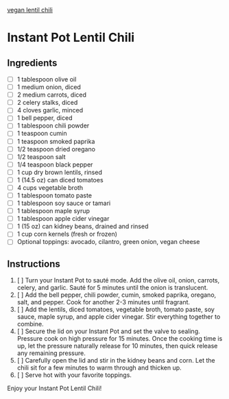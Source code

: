 [vegan lentil chili](https://www.simplyquinoa.com/instant-pot-lentil-chili/)

# Instant Pot Lentil Chili

## Ingredients

- [ ] 1 tablespoon olive oil
- [ ] 1 medium onion, diced
- [ ] 2 medium carrots, diced
- [ ] 2 celery stalks, diced
- [ ] 4 cloves garlic, minced
- [ ] 1 bell pepper, diced
- [ ] 1 tablespoon chili powder
- [ ] 1 teaspoon cumin
- [ ] 1 teaspoon smoked paprika
- [ ] 1/2 teaspoon dried oregano
- [ ] 1/2 teaspoon salt
- [ ] 1/4 teaspoon black pepper
- [ ] 1 cup dry brown lentils, rinsed
- [ ] 1 (14.5 oz) can diced tomatoes
- [ ] 4 cups vegetable broth
- [ ] 1 tablespoon tomato paste
- [ ] 1 tablespoon soy sauce or tamari
- [ ] 1 tablespoon maple syrup
- [ ] 1 tablespoon apple cider vinegar
- [ ] 1 (15 oz) can kidney beans, drained and rinsed
- [ ] 1 cup corn kernels (fresh or frozen)
- [ ] Optional toppings: avocado, cilantro, green onion, vegan cheese

## Instructions

1. [ ] Turn your Instant Pot to sauté mode. Add the olive oil, onion, carrots, celery, and garlic. Sauté for 5 minutes until the onion is translucent.
2. [ ] Add the bell pepper, chili powder, cumin, smoked paprika, oregano, salt, and pepper. Cook for another 2-3 minutes until fragrant.
3. [ ] Add the lentils, diced tomatoes, vegetable broth, tomato paste, soy sauce, maple syrup, and apple cider vinegar. Stir everything together to combine.
4. [ ] Secure the lid on your Instant Pot and set the valve to sealing. Pressure cook on high pressure for 15 minutes. Once the cooking time is up, let the pressure naturally release for 10 minutes, then quick release any remaining pressure.
5. [ ] Carefully open the lid and stir in the kidney beans and corn. Let the chili sit for a few minutes to warm through and thicken up.
6. [ ] Serve hot with your favorite toppings.

Enjoy your Instant Pot Lentil Chili!
